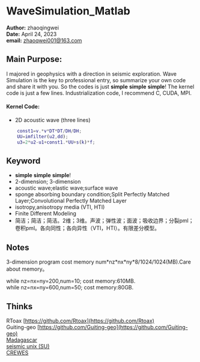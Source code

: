# WaveSimulation_Matlab
**Author:** zhaoqingwei  
**Date:** April 24, 2023  
**email:** [zhaoqwei001@163.com](zhaoqwei001@163.com)  


## Main Purpose:
I majored in geophysics with a direction in seismic exploration. Wave Simulation is the key to professional entry, so summarize your own code and share it with you. So the codes is just **simple** **simple** **simple**! The kernel code is just a few lines.
Industrialization code, I recommend C, CUDA, MPI.

#### Kernel Code:
- 2D acoustic wave  (three lines)
```matlab
	const1=v.*v*DT*DT/DH/DH;
	UU=imfilter(u2,dd);
	u3=2*u2-u1+const1.*UU+s(k)*f;
```

## Keyword

* **simple** **simple** **simple**!
* 2-dimension; 3-dimension
* acoustic wave;elastic wave;surface wave
* sponge absorbing boundary condition;Split Perfectly Matched Layer;Convolutional Perfectly Matched Layer
* isotropy,anisotropy media (VTI, HTI)
* Finite Different Modeling 
* 简洁；简洁；简洁。2维；3维。声波；弹性波；面波；吸收边界；分裂pml；卷积pml。各向同性；各向异性（VTI，HTI）。有限差分模型。

## Notes

3-dimension program cost memory num\*nz\*nx\*ny\*8/1024/1024(MB).Care about memory。

while nz=nx=ny=200,num=10; cost memory:610MB.   
while nz=nx=ny=600,num=50; cost memory:80GB.   

## Thinks

RToax [https://github.com/Rtoax](https://github.com/Rtoax)  
Guiting-geo [https://github.com/Guiting-geo](https://github.com/Guiting-geo)   
[Madagascar](https://reproducibility.org)  
[seismic unix (SU)](https://github.com/JohnWStockwellJr/SeisUnix)  
[CREWES](https://www.crewes.org/)  
